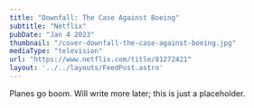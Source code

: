 ```yaml
---
title: "Downfall: The Case Against Boeing"
subtitle: "Netflix"
pubDate: "Jan 4 2023"
thumbnail: "/cover-downfall-the-case-against-boeing.jpg"
mediaType: "television"
url: "https://www.netflix.com/title/81272421"
layout: '../../layouts/FeedPost.astro'
---
```


Planes go boom. Will write more later; this is just a placeholder.